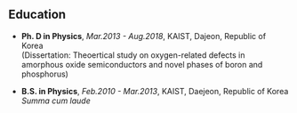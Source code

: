 ## Education
- **Ph. D in Physics**, *Mar.2013 - Aug.2018*, KAIST, Dajeon, Republic of Korea  
  (Dissertation: Theoertical study on oxygen-related defects in amorphous oxide semiconductors and novel phases of boron and phosphorus)  

- **B.S. in Physics**, *Feb.2010 - Mar.2013*, KAIST, Daejeon, Republic of Korea  
  *Summa cum laude*   
